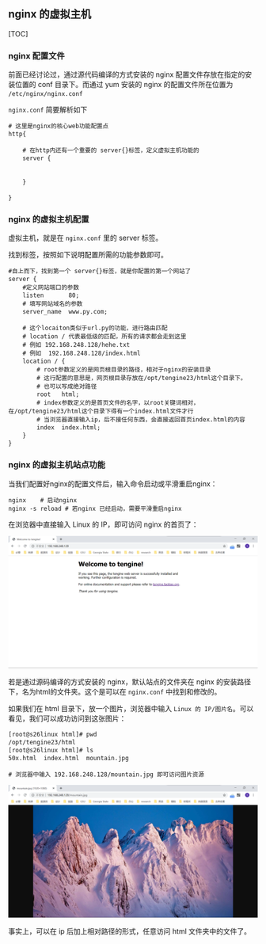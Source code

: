 ## nginx 的虚拟主机

[TOC]

### nginx 配置文件

前面已经讨论过，通过源代码编译的方式安装的 nginx 配置文件存放在指定的安装位置的 conf 目录下。而通过 yum 安装的 nginx 的配置文件所在位置为 `/etc/nginx/nginx.conf`

`nginx.conf` 简要解析如下

```shell
# 这里是nginx的核心web功能配置点
http{
	
	# 在http内还有一个重要的 server{}标签，定义虚拟主机功能的
	server {
	
				
	}

}   
```

### nginx 的虚拟主机配置

虚拟主机，就是在 `nginx.conf` 里的 server 标签。

找到标签，按照如下说明配置所需的功能参数即可。

```shell
#自上而下，找到第一个 server{}标签，就是你配置的第一个网站了
server {
    #定义网站端口的参数
    listen       80;
    # 填写网站域名的参数
    server_name  www.py.com;

    # 这个locaiton类似于url.py的功能，进行路由匹配
    # location / 代表最低级的匹配，所有的请求都会走到这里
    # 例如 192.168.248.128/hehe.txt
    # 例如  192.168.248.128/index.html
    location / {
        # root参数定义的是网页根目录的路径，相对于nginx的安装目录
        # 这行配置的意思是，网页根目录存放在/opt/tengine23/html这个目录下。
        # 也可以写成绝对路径
        root   html;
        # index参数定义的是首页文件的名字，以root关键词相对，在/opt/tengine23/html这个目录下得有一个index.html文件才行
        # 当浏览器直接输入ip，后不接任何东西，会直接返回首页index.html的内容
        index  index.html;
    }
}
```

### nginx 的虚拟主机站点功能

当我们配置好nginx的配置文件后，输入命令启动或平滑重启nginx：

```shell
nginx    # 启动nginx
nginx -s reload # 若nginx 已经启动，需要平滑重启nginx
```

在浏览器中直接输入 Linux 的 IP，即可访问 nginx 的首页了：

![1581231674124](nginx-virtual-server.assets/1581231674124.png)

若是通过源码编译的方式安装的 nginx，默认站点的文件夹在 nginx 的安装路径下，名为html的文件夹。这个是可以在 `nginx.conf` 中找到和修改的。

如果我们在 html 目录下，放一个图片，浏览器中输入 `Linux 的 IP/图片名`。可以看见，我们可以成功访问到这张图片：

```shell
[root@s26linux html]# pwd
/opt/tengine23/html
[root@s26linux html]# ls
50x.html  index.html  mountain.jpg

# 浏览器中输入 192.168.248.128/mountain.jpg 即可访问图片资源
```

![1581232104569](nginx-virtual-server.assets/1581232104569.png)

事实上，可以在 ip 后加上相对路径的形式，任意访问 html 文件夹中的文件了。

